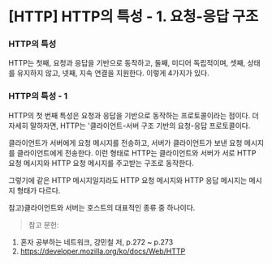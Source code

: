 # [HTTP] HTTP의 특성 - 1. 요청-응답 구조

### HTTP의 특성
HTTP는 첫째, 요청과 응답을 기반으로 동작하고, 둘째, 미디어 독립적이며, 셋째, 상태를 유지하지 않고, 넷째, 지속 연결을 지원한다. 이렇게 4가지가 있다.

### HTTP의 특성 - 1
HTTP의 첫 번째 특성은 요청과 응답을 기반으로 동작하는 프로토콜이라는 점이다. 더 자세히 말하자면, HTTP는 '클라이언트-서버 구조 기반의 요청-응답 프로토콜이다.

클라이언트가 서버에게 요청 메시지를 전송하고, 서버가 클라이언트가 보낸 요청 메시지를 클라이언트에게 전송한다. 이런 형태로 HTTP는 클라이언트와 서버가 서로 HTTP 요청 메시지와 HTTP 요청 메시지를 주고받는 구조로 동작한다.

그렇기에 같은 HTTP 메시지일지라도 HTTP 요청 메시지와 HTTP 응답 메시지는 메시지 형태가 다르다.

참고)클라이언트와 서버는 호스트의 대표적인 종류 중 하나이다.



> 참고 문헌:
1. 혼자 공부하는 네트워크, 강민철 저, p.272 ~ p.273
2. https://developer.mozilla.org/ko/docs/Web/HTTP